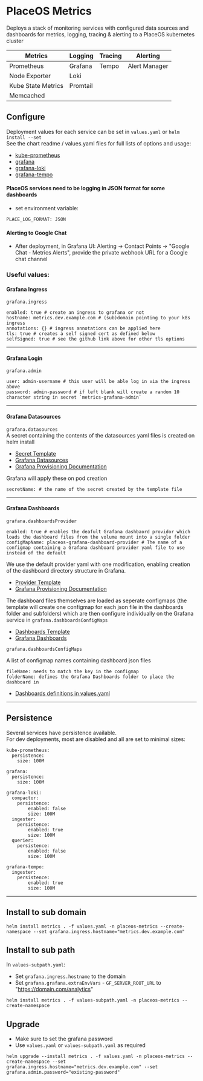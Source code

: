 # PlaceOS Metrics

Deploys a stack of monitoring services with configured data sources and dashboards for metrics, logging, tracing & alerting to a PlaceOS kubernetes cluster

| Metrics               | Logging   | Tracing   | Alerting      |
| --                    | --        | --        | --            |
| Prometheus            | Grafana   | Tempo     | Alert Manager |
| Node Exporter         | Loki      |           |               |
| Kube State Metrics    | Promtail  |           |               |
| Memcached             |           |           |               |

## Configure

Deployment values for each service can be set in `values.yaml`  or `helm install --set`  
See the chart readme / values.yaml files for full lists of options and usage:
- [kube-prometheus](https://github.com/bitnami/charts/tree/main/bitnami/kube-prometheus)
- [grafana](https://github.com/bitnami/charts/tree/main/bitnami/grafana)
- [grafana-loki](https://github.com/bitnami/charts/tree/main/bitnami/grafana-loki)
- [grafana-tempo](https://github.com/bitnami/charts/tree/main/bitnami/grafana-tempo)

#### PlaceOS services need to be logging in JSON format for some dashboards
- set environment variable:
```
PLACE_LOG_FORMAT: JSON
```

#### Alerting to Google Chat
- After deployment, in Grafana UI: Alerting -> Contact Points -> "Google Chat - Metrics Alerts", provide the private webhook URL for a Google chat channel

### Useful values:

#### Grafana Ingress
`grafana.ingress`
```
enabled: true # create an ingress to grafana or not
hostname: metrics.dev.example.com # (sub)domain pointing to your k8s ingress
annotations: {} # ingress annotations can be applied here
tls: true # creates a self signed cert as defined below
selfSigned: true # see the github link above for other tls options
```

---

#### Grafana Login
`grafana.admin`
```
user: admin-username # this user will be able log in via the ingress above
password: admin-password # if left blank will create a random 10 character string in secret `metrics-grafana-admin`
```

---

#### Grafana Datasources
`grafana.datasources`  
A secret containing the contents of the datasources yaml files is created on helm install
- [Secret Template](templates/grafana-datasources-secret.yaml.tpl)
- [Grafana Datasources](grafana-provisioning/datasources/)
- [Grafana Provisioning Documentation](https://grafana.com/docs/grafana/latest/administration/provisioning/#example-data-source-config-file)

Grafana will apply these on pod creation
```
secretName: # the name of the secret created by the template file
```

---

#### Grafana Dashboards
`grafana.dashboardsProvider`
```
enabled: true # enables the deafult Grafana dashbaord providor which loads the dashboard files from the volume mount into a single folder
configMapName: placeos-grafana-dashboard-provider # The name of a configmap containing a Grafana dashboard provider yaml file to use instead of the default
```
We use the default provider yaml with one modification, enabling creation of the dashboard directory structure in Grafana.
- [Provider Template](templates/placeos-grafana-dashboard-provider-configmap.yaml.tpl)
- [Grafana Provisioning Documentation](https://grafana.com/docs/grafana/latest/administration/provisioning/#dashboards)


The dashboard files themselves are loaded as seperate configmaps (the template will create one configmap for each json file in the dashboards folder and subfolders) which are then configure individually on the Grafana service in `grafana.dashboardsConfigMaps`
- [Dashboards Template](templates/placeos-grafana-dashboards-configmap.yaml.tpl)
- [Grafana Dashboards](grafana-provisioning/dashboards/)

`grafana.dashboardsConfigMaps`

A list of configmap names containing dashboard json files
```
fileName: needs to match the key in the configmap
folderName: defines the Grafana Dashboards folder to place the dashboard in
```
- [Dashboards definitions in values.yaml](https://github.com/place-labs/k8s-helm/blob/feat/metrics/charts/metrics/values.yaml#LL32C1-L59C1)

---

## Persistence

Several services have persistence available.  
For dev deployments, most are disabled and all are set to minimal sizes:
```
kube-prometheus:
  persistence:
    size: 100M

grafana:
  persistence:
    size: 100M

grafana-loki:
  compactor:
    persistence:
        enabled: false
        size: 100M
  ingester:
    persistence:
        enabled: true
        size: 100M
  querier:
    persistence:
        enabled: false
        size: 100M

grafana-tempo:
  ingester:
    persistence:
        enabled: true
        size: 100M
```

---

## Install to sub domain

```
helm install metrics . -f values.yaml -n placeos-metrics --create-namespace --set grafana.ingress.hostname="metrics.dev.example.com"
```

## Install to sub path
In `values-subpath.yaml`:
- Set `grafana.ingress.hostname` to the domain
- Set `grafana.grafana.extraEnvVars` - `GF_SERVER_ROOT_URL` to "https://domain.com/analytics"

```
helm install metrics . -f values-subpath.yaml -n placeos-metrics --create-namespace
```

## Upgrade
- Make sure to set the grafana password
- Use `values.yaml` or `values-subpath.yaml` as required
```
helm upgrade --install metrics . -f values.yaml -n placeos-metrics --create-namespace --set grafana.ingress.hostname="metrics.dev.example.com" --set grafana.admin.password="existing-password"
```
